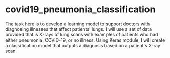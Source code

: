 # covid19_pneumonia_classification
The task here is to develop a learning model to support doctors with diagnosing illnesses that affect patients' lungs. I will use a set of data provided that is X-rays of lung scans with examples of patients who had either pneumonia, COVID-19, or no illness.  Using Keras module, I will create a classification model that outputs a diagnosis based on a patient's X-ray scan.
